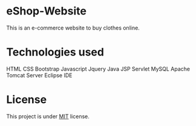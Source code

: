 # eShop-Website
This is an e-commerce website to buy clothes online.

# Technologies used
HTML
CSS
Bootstrap
Javascript
Jquery
Java 
JSP
Servlet
MySQL
Apache Tomcat Server
Eclipse IDE

# License
This project is under <a href="https://github.com/ValentineFernandes/eShop-Website/blob/main/LICENSE">MIT</a> license.
